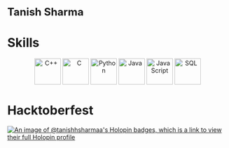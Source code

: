 <p align="LEFT">
  <span style="display: inline-block; vertical-align: middle; font-size: 24px"><strong>Tanish Sharma</strong></span>
</p>

# Skills

<p align="center">
  <img src="https://img.icons8.com/color/96/000000/c-plus-plus-logo.png" alt="C++" width="60" height="60" />
  <img src="https://img.icons8.com/color/96/000000/c-programming.png" alt="C" width="60" height="60" />
  <img src="https://img.icons8.com/color/96/000000/python.png" alt="Python" width="60" height="60" />
  <img src="https://img.icons8.com/color/96/000000/java-coffee-cup-logo.png" alt="Java" width="60" height="60" />
  <img src="https://img.icons8.com/color/96/000000/javascript.png" alt="JavaScript" width="60" height="60" />
  <img src="https://img.icons8.com/color/96/000000/sql.png" alt="SQL" width="60" height="60" />
</p>

# Hacktoberfest

[![An image of @tanishhsharmaa's Holopin badges, which is a link to view their full Holopin profile](https://holopin.me/tanishhsharmaa)](https://holopin.io/@tanishhsharmaa)
